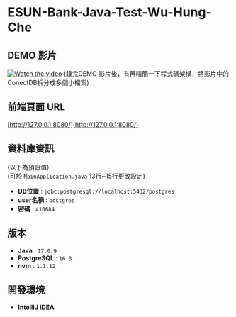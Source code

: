 # ESUN-Bank-Java-Test-Wu-Hung-Che

## DEMO 影片
[![Watch the video](https://img.youtube.com/vi/pPNip_rDih4/0.jpg)](https://www.youtube.com/watch?v=pPNip_rDih4)
(錄完DEMO 影片後，有再精簡一下程式碼架構，將影片中的ConectDB拆分成多個小檔案)

## 前端頁面 URL
[http://127.0.0.1:8080/](http://127.0.0.1:8080/)

## 資料庫資訊
(以下為預設值)<br>
(可於 `MainApplication.java` 13行~15行更改設定)

- **DB位置** : `jdbc:postgresql://localhost:5432/postgres`
- **user名稱** : `postgres`
- **密碼** : `410684`

## 版本
- **Java** : `17.0.9`
- **PostgreSQL** : `16.3`
- **nvm** : `1.1.12`

## 開發環境
- **IntelliJ IDEA**
